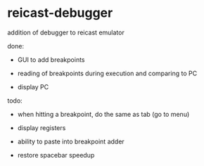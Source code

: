 # reicast-debugger
addition of debugger to reicast emulator

done:

* GUI to add breakpoints

* reading of breakpoints during execution and comparing to PC

* display PC

todo:

* when hitting a breakpoint, do the same as tab (go to menu)

* display registers

* ability to paste into breakpoint adder

* restore spacebar speedup